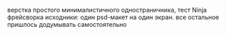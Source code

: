 верстка простого минималистичного одностраничника, тест Ninja фрейсворка
исходники: один psd-макет на один экран. все остальное пришлось додумывать самостоятельно